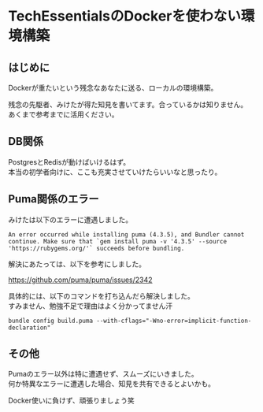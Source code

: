 # TechEssentialsのDockerを使わない環境構築

## はじめに

Dockerが重たいという残念なあなたに送る、ローカルの環境構築。  

残念の先駆者、みけたが得た知見を書いてます。合っているかは知りません。  
あくまで参考までに活用ください。  

## DB関係

PostgresとRedisが動けばいけるはず。  
本当の初学者向けに、ここも充実させていけたらいいなと思ったり。  

## Puma関係のエラー

みけたは以下のエラーに遭遇しました。  

```text
An error occurred while installing puma (4.3.5), and Bundler cannot continue. Make sure that `gem install puma -v '4.3.5' --source 'https://rubygems.org/'` succeeds before bundling.
```

解決にあたっては、以下を参考にしました。  

https://github.com/puma/puma/issues/2342  

具体的には、以下のコマンドを打ち込んだら解決しました。  
すみません、勉強不足で理由はよく分かってません汗  

```text
bundle config build.puma --with-cflags="-Wno-error=implicit-function-declaration"
```

## その他

Pumaのエラー以外は特に遭遇せず、スムーズにいきました。  
何か特異なエラーに遭遇した場合、知見を共有できるとよいかも。  

Docker使いに負けず、頑張りましょう笑  